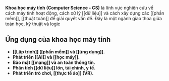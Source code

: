 **Khoa học máy tính (Computer Science - CS)** là lĩnh vực nghiên cứu về cách máy tính hoạt động, cách xử lý [[dữ liệu]] và cách xây dựng các [[phần mềm]], [[thuật toán]] để giải quyết vấn đề. Đây là một ngành giao thoa giữa toán học, kỹ thuật và logic

## Ứng dụng của khoa học máy tính

- **[[Lập trình]] [[phần mềm]] và [[ứng dụng]].**  
- **Phát triển [[AI]] và [[học máy]].**  
- **Bảo mật [[mạng]] và an toàn thông tin.**  
- **Phân tích [[dữ liệu]] lớn, tài chính, y tế.**  
- **Phát triển trò chơi, [[thực tế ảo]] (VR).**